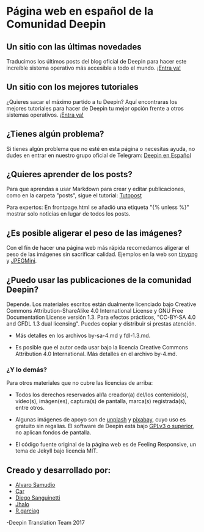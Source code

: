 # Página web en español de la Comunidad Deepin

## Un sitio con las últimas novedades

Traducimos los últimos posts del blog oficial de Deepin para hacer este increíble sistema operativo más accesible a todo el mundo. [¡Entra ya!](https://comunidad-deepin.github.io/blog/noticias/)

## Un sitio con los mejores tutoriales

¿Quieres sacar el máximo partido a tu Deepin? Aquí encontraras los mejores tutoriales para hacer de Deepin tu mejor opción frente a otros sistemas operativos. [¡Entra ya!](https://deepin-espanol.github.io/)

## ¿Tienes algún problema?

Si tienes algún problema que no esté en esta página o necesitas ayuda, no dudes en entrar en nuestro grupo oficial de Telegram:
[Deepin en Español](https://t.me/deepinenespanol)

## ¿Quieres aprender de los posts?

Para que aprendas a usar Markdown para crear y editar publicaciones, como en la carpeta "posts", sigue el tutorial:
[Tutopost](https://deepin-espanol.github.io/tutopost/)

Para expertos: En frontpage.html se añadió una etiqueta "{% unless %}" mostrar solo noticias en lugar de todos los posts.

## ¿Es posible aligerar el peso de las imágenes?

Con el fín de hacer una página web más rápida recomedamos aligerar el peso de las imágenes sin sacrificar calidad. Ejemplos en la web son [tinypng](https://tinypng.com/) y [JPEGMini](http://www.jpegmini.com/main/shrink_photo).

## ¿Puedo usar las publicaciones de la comunidad Deepin?

Depende. Los materiales escritos están dualmente licenciado bajo Creative Commons Attribution-ShareAlike 4.0 International License y GNU Free Documentation License versión 1.3. Para efectos prácticos, "CC-BY-SA 4.0 and GFDL 1.3 dual licensing". Puedes copiar y distribuir si prestas atención.

* Más detalles en los archivos by-sa-4.md y fdl-1.3.md.

* Es posible que el autor ceda usar bajo la licencia  Creative Commons Attribution 4.0 International. Más detalles en el archivo by-4.md.

### ¿Y lo demás?

Para otros materiales que no cubre las licencias de arriba:

* Todos los derechos reservados al/la creador(a) del/los contenido(s), vídeo(s), imágen(es), captura(s) de pantalla, marca(s) registrada(s), entre otros.

* Algunas imágenes de apoyo son de [unplash](http://unsplash.com/) y [pixabay](http://pixabay.com), cuyo uso es gratuito sin regalías. El software de Deepin está bajo [GPLv3 o superior](https://github.com/linuxdeepin/deepin-desktop-base), no aplican fondos de pantalla.

* El código fuente original de la página web es de Feeling Responsive, un tema de Jekyll bajo licencia MIT.

## Creado y desarrollado por:

* [Alvaro Samudio](https://github.com/alvarosamudio)
* [Car](https://github.com/CarCM)
* [Diego Sanguinetti](https://github.com/sguinetti)
* [Jhalo](https://github.com/jhalounix)
* [R.garciag](https://github.com/r-garciag)

-Deepin Translation Team 2017

